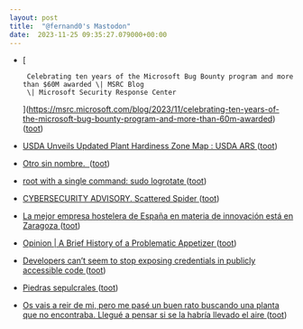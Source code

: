 ```yaml
---
layout: post
title:  "@fernand0's Mastodon"
date:  2023-11-25 09:35:27.079000+00:00
---
```

*  [
        
        Celebrating ten years of the Microsoft Bug Bounty program and more than $60M awarded \| MSRC Blog
        \| Microsoft Security Response Center 
        
     ](https://msrc.microsoft.com/blog/2023/11/celebrating-ten-years-of-the-microsoft-bug-bounty-program-and-more-than-60m-awarded) ([toot](https://mastodon.social/@fernand0/111470505301042418))
*  [USDA Unveils Updated Plant Hardiness Zone Map : USDA ARS ](https://www.ars.usda.gov/news-events/news/research-news/2023/usda-unveils-updated-plant-hardiness-zone-map) ([toot](https://mastodon.social/@fernand0/111468918826802309))
*  [Otro sin nombre.  ](https://avecesunafoto.wordpress.com/2023/11/24/otro-sin-nombre) ([toot](https://mastodon.social/@fernand0/111466920927581659))
*  [root with a single command: sudo logrotate ](https://joshua.hu/gaining-root-with-logrotate-sudo-ubunt) ([toot](https://mastodon.social/@fernand0/111466890449084794))
*  [CYBERSECURITY ADVISORY. Scattered Spider   ](https://www.cisa.gov/news-events/cybersecurity-advisories/aa23-320a) ([toot](https://mastodon.social/@fernand0/111466767523822044))
*  [La mejor empresa hostelera de España en materia de innovación está en Zaragoza ](https://aragondigital.es/economia/2023/11/07/la-mejor-empresa-hostelera-de-espana-en-materia-de-innovacion-esta-en-zaragoza) ([toot](https://mastodon.social/@fernand0/111466489223939070))
*  [Opinion \| A Brief History of a Problematic Appetizer ](https://www.nytimes.com/2023/10/22/opinion/calamari-squid-restaurants-china.htm) ([toot](https://mastodon.social/@fernand0/111466313755605448))
*  [Developers can’t seem to stop exposing credentials in publicly accessible code ](https://arstechnica.com/security/2023/11/developers-cant-seem-to-stop-exposing-credentials-in-publicly-accessible-code) ([toot](https://mastodon.social/@fernand0/111465476435788986))
*  [Piedras sepulcrales ](https://www.flickr.com/photos/fernand0/53339802070) ([toot](https://mastodon.social/@fernand0/111465254006394849))
*  [Os vais a reir de mi, pero me pasé un buen rato buscando una planta que no encontraba. Llegué a pensar si se la habría llevado el aire ](https://mastodon.social/@fernand0/111465207915954184) ([toot](https://mastodon.social/@fernand0/111465207915954184))
